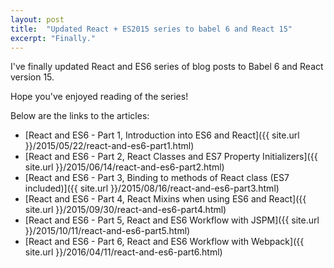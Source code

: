 ```yaml
---
layout: post
title:  "Updated React + ES2015 series to babel 6 and React 15"
excerpt: "Finally."
---
```


I've finally updated React and ES6 series of blog posts to Babel 6 and React version 15.

Hope you've enjoyed reading of the series!

Below are the links to the articles:

* [React and ES6 - Part 1, Introduction into ES6 and React]({{ site.url }}/2015/05/22/react-and-es6-part1.html)
* [React and ES6 - Part 2, React Classes and ES7 Property Initializers]({{ site.url }}/2015/06/14/react-and-es6-part2.html)
* [React and ES6 - Part 3, Binding to methods of React class (ES7 included)]({{ site.url }}/2015/08/16/react-and-es6-part3.html)
* [React and ES6 - Part 4, React Mixins when using ES6 and React]({{ site.url }}/2015/09/30/react-and-es6-part4.html)
* [React and ES6 - Part 5, React and ES6 Workflow with JSPM]({{ site.url }}/2015/10/11/react-and-es6-part5.html)
* [React and ES6 - Part 6, React and ES6 Workflow with Webpack]({{ site.url }}/2016/04/11/react-and-es6-part6.html)

